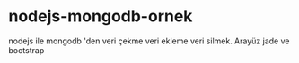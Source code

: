 # nodejs-mongodb-ornek
nodejs ile mongodb 'den veri çekme veri ekleme veri silmek. Arayüz jade ve bootstrap
